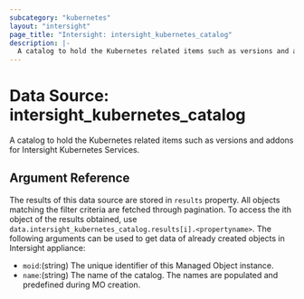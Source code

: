 ```yaml
---
subcategory: "kubernetes"
layout: "intersight"
page_title: "Intersight: intersight_kubernetes_catalog"
description: |-
  A catalog to hold the Kubernetes related items such as versions and addons for Intersight Kubernetes Services.
---
```


# Data Source: intersight_kubernetes_catalog
A catalog to hold the Kubernetes related items such as versions and addons for Intersight Kubernetes Services.
## Argument Reference
The results of this data source are stored in `results` property.
All objects matching the filter criteria are fetched through pagination.
To access the ith object of the results obtained, use `data.intersight_kubernetes_catalog.results[i].<propertyname>`.
The following arguments can be used to get data of already created objects in Intersight appliance:
* `moid`:(string) The unique identifier of this Managed Object instance. 
* `name`:(string) The name of the catalog. The names are populated and predefined during MO creation. 
 